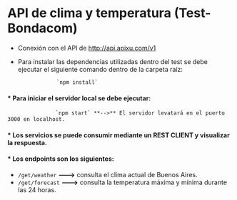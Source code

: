 # API de clima y temperatura (Test-Bondacom)

- Conexión con el API de http://api.apixu.com/v1

- Para instalar las dependencias utilizadas dentro del test 
  se debe ejecutar el siguiente comando dentro de la carpeta raíz:

                  `npm install`

#### * Para iniciar el servidor local se debe ejecutar:

                   `npm start` **-->** El servidor levatará en el puerto 3000 en localhost.

#### * Los servicios se puede consumir mediante un REST CLIENT y visualizar la respuesta.

#### * Los endpoints son los siguientes:

- `/get/weather`  **--->** consulta el clima actual de Buenos Aires.
- `/get/forecast` **--->** consulta la temperatura máxima y mínima durante las 24 horas.


